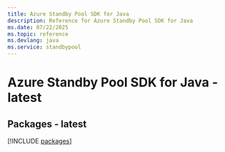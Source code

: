 ```yaml
---
title: Azure Standby Pool SDK for Java
description: Reference for Azure Standby Pool SDK for Java
ms.date: 07/22/2025
ms.topic: reference
ms.devlang: java
ms.service: standbypool
---
```

# Azure Standby Pool SDK for Java - latest
## Packages - latest
[!INCLUDE [packages](standby-pool-index.md)]